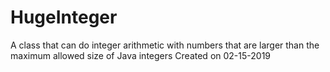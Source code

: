 # HugeInteger
A class that can do integer arithmetic with numbers that are larger than the maximum allowed size of Java integers
Created on 02-15-2019
